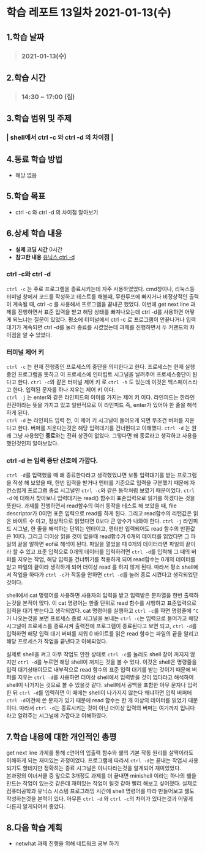 # 학습 레포트 13일차 2021-01-13(수)
## 1.학습 날짜
> ### 2021-01-13(수)
## 2.학습 시간
> ### 14:30 ~ 17:00 (집)
## 3.학습 범위 및 주제
### | shell에서 ctrl -c 와 ctrl -d 의 차이점 |
## 4.동료 학습 방법
- 해당 없음
## 5.학습 목표
- ctrl -c 와 ctrl -d 의 차이점 알아보기
## 6.상세 학습 내용
- **실제 코딩 시간** 0시간
- **참고한 내용** [유닉스 ctrl -d](https://m.blog.naver.com/lifehelp/80104786507)

### ctrl -c와 ctrl -d
`ctrl -c` 는 주로 프로그램을 종료시키는데 자주 사용하였었다. cmd창이나, 리눅스등 터미널 창에서 코드를 작성하고 테스트를 해볼때, 무한루프에 빠지거나 비정상적인 출력이 계속될 때, ctrl -c 를 사용해서 프로그램을 끝내곤 했었다. 이번에 get next line 과제를 진행하면서 표준 입력을 받고 해당 상태를 빠져나오는데 ctrl -d를 사용하면 어떻게 되느냐는 질문이 있었다. 평소에 터미널에서 ctrl -c 로 프로그램이 안끝나거나 입력대기가 계속되면 ctrl -d를 눌러 종료를 시켰었는데 과제를 진행하면서 두 커맨드의 차이점을 알 수 있었다.

### 터미널 제어 키
`ctrl -c` 는 현재 진행중인 프로세스의 중단을 의미한다고 한다. 프로세스는 현재 실행중인 프로그램을 뜻하고 이 프로세스에 인터럽트 시그널을 날려주어 프로세스중단이 된다고 한다. `ctrl -c`와 같은 터미널 제어 키 로 `ctrl -h` 도 있는데 이것은 백스페이스라고 한다. 입력된 문자를 하나 지우는 제어 키 이다.\
`ctrl -j` 는 enter와 같은 라인피드의 이미를 가지는 제어 키 이다. 라인피드는 한라인 전진이라는 뜻을 가지고 있고 일반적으로 이 라인피드 즉, enter가 있어야 한 줄을 해석하게 된다.\
`ctrl -d` 는 라인피드 입력 전, 이 제어 키 시그널이 들어오게 되면 무조건 버퍼를 지운다고 한다. 버퍼를 지운다는것은 해당 입력대기를 건너뛴다고 이해했다. `ctrl -d` 는 원래 그냥 사용했던 **종료**와는 전혀 상관이 없었다. 그렇다면 왜 종료라고 생각하고 사용을 했던것인지 알아보았다.

### ctrl -d 는 입력 중단 신호에 가깝다.
`ctrl -d`를 입력했을 때 왜 종료한다라고 생각했었냐면 보통 입력대기를 받는 프로그램을 작성 해 보았을 때, 한번 입력을 받거나 엔터를 기준으로 입력을 구분했기 때문에 자연스럽게 프로그램 종료 시그널인 `ctrl -c`와 같은 동작처럼 보였기 때문이었다. `ctrl -d` 에 대해서 찾아보니 입력대기는 read() 함수의 표준입력으로 읽기를 하겠다는 것을 뜻한다. 과제를 진행하면서 read함수의 여러 동작을 테스트 해 보았을 때, file descriptor가 0이면 표준 입력으로 read를 하게 된다. 그리고 read함수의 리턴값은 읽은 바이트 수 이고, 정상적으로 읽었다면 0보다 큰 양수가 나와야 한다. `ctrl -j` 라인피드 시그널, 한 줄을 해석하는 단위는 엔터이고, 엔터만 입력되어도 read 함수의 반환값은 1이다. 그리고 더이상 읽을 것이 없을때 read함수가 0개의 데이터를 읽었다면 그 파일의 끝을 말하면 eof로 해석이 된다. 파일을 열었을 때 0개의 데이터라면 파일의 끝이라 할 수 있고 표준 입력으로 0개의 데이터를 입력하려면 `ctrl -d`를 입력해 그 때의 버퍼를 지우는 작업, 해당 입력을 건너뛰기를 적용하게 되어 read함수는 0개의 데이터를 받고 파일의 끝이라 생각하게 되어 더이상 read 를 하지 않게 된다. 따라서 평소 shell에서 작업을 하다가 `ctrl -c`가 작동을 안하면 `ctrl -d`를 눌러 종료 시켰다고 생각되었던 것이다.

shell에서 cat 명령어를 사용하면 사용자의 입력을 받고 입력받은 문자열을 한번 출력하는것을 본적이 많다. 이 cat 명령어는 한줄 단위로 read 함수를 시행하고 표준입력으로 입력을 대기 받는다고 생각되었다. cat 명령어를 실행하고 `ctrl -c`를 하면 명령줄에 `^C` 가 나오는것을 보면 프로세스 종료 시그널을 보내는 `ctrl -c`는 입력으로 들어가고 해당 시그널이 프로세스를 종료시켜 출력전에 프로그램이 종료된다고 보면 되고, `ctrl -d`를 입력하면 해당 입력 대기 버퍼를 지워 0 바이트를 읽은 read 함수는 파일의 끝을 알리고 해당 프로세스가 작업을 끝낸다고 이해되었다.

실제로 shell을 켜고 아무 작업도 안한 상태로 `ctrl -c`를 눌러도 shell 창이 꺼지지 않지만 `ctrl -d`를 누르면 해당 shell이 꺼지는 것을 볼 수 있다. 이것은 shell은 명령줄을 입력 대기상태이므로 내부적으로 read 함수의 표준 입력 대기를 받는 것이기 때문에 버퍼를 지우는 `ctrl -d`를 사용하면 더이상 shell에서 입력받을 것이 없다라고 해석하여 shell이 나가지는 것으로 볼 수 있을것 같다. shell에서 공백을 포함한 아무 문자나 입력 한 뒤 `ctrl -d`를 입력하면 이 때에는 shell이 나가지지 않는다 왜냐하면 입력 버퍼에 `ctrl -d`이전에 쓴 문자가 있기 때문에 read 함수는 한 개 이상의 데이터를 읽었기 때문이다.
따라서 `ctrl -d`는 종료시키는 것이 아닌 더이상 입력의 버퍼는 여기까지 입니다 라고 알려주는 시그널에 가깝다고 이해하였다.

## 7.학습 내용에 대한 개인적인 총평
get next line 과제를 통해 c언어의 입출력 함수와 쉘의 기본 작동 원리를 살짝이라도 이해하게 되는 재미있는 과정이었다. 프로그램에 따라서 `ctrl -d`는 끝내는 작업시 사용되기도 할테지만 정확히는 종료 시그널은 아니다라는것을 알게되어 재미있었다. \
본과정의 이너서클 중 앞으로 3개정도 과제를 더 끝내면 minishell 이라는 하나의 쉘을 만드는 작업이 있는것 같은데 재미있는 작업이 될것 같아 빨리 해보고 싶어졌다. 실제로 컴퓨터공학과 유닉스 시스템 프로그래밍 시간에 shell 명령어를 따라 만들어보고 쉘도 작성하는것을 본적이 있다. 아무튼 `ctrl -d` 와 `ctrl -c`의 차이가 있다는것과 어떻게 다른지 알게되어서 좋았다.
## 8.다음 학습 계획
- netwhat 과제 진행을 위해 네트워크 공부 하기
